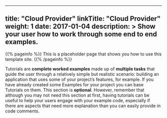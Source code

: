 
---
title: "Cloud Provider"
linkTitle: "Cloud Provider"
weight: 1
date: 2017-01-04
description: >
  Show your user how to work through some end to end examples.
---

{{% pageinfo %}}
This is a placeholder page that shows you how to use this template site.
{{% /pageinfo %}}

Tutorials are **complete worked examples** made up of **multiple tasks** that guide the user through a relatively simple but realistic scenario: building an application that uses some of your project’s features, for example. If you have already created some Examples for your project you can base Tutorials on them. This section is **optional**. However, remember that although you may not need this section at first, having tutorials can be useful to help your users engage with your example code, especially if there are aspects that need more explanation than you can easily provide in code comments.

